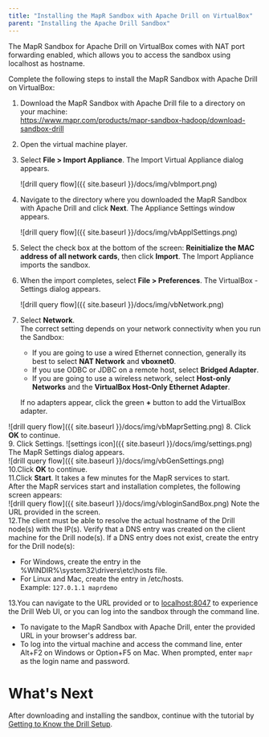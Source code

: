 ```yaml
---
title: "Installing the MapR Sandbox with Apache Drill on VirtualBox"
parent: "Installing the Apache Drill Sandbox"
---
```

The MapR Sandbox for Apache Drill on VirtualBox comes with NAT port forwarding
enabled, which allows you to access the sandbox using localhost as hostname.

Complete the following steps to install the MapR Sandbox with Apache Drill on
VirtualBox:

1. Download the MapR Sandbox with Apache Drill file to a directory on your machine:   
<https://www.mapr.com/products/mapr-sandbox-hadoop/download-sandbox-drill>
2. Open the virtual machine player.
3. Select **File > Import Appliance**. The Import Virtual Appliance dialog appears.

     ![drill query flow]({{ site.baseurl }}/docs/img/vbImport.png)
4. Navigate to the directory where you downloaded the MapR Sandbox with Apache Drill and click **Next**. The Appliance Settings window appears.

     ![drill query flow]({{ site.baseurl }}/docs/img/vbApplSettings.png)
5. Select the check box at the bottom of the screen: **Reinitialize the MAC address of all network cards**, then click **Import**. The Import Appliance imports the sandbox.
6. When the import completes, select **File > Preferences**. The VirtualBox - Settings dialog appears.

     ![drill query flow]({{ site.baseurl }}/docs/img/vbNetwork.png)
7. Select **Network**.  
   The correct setting depends on your network connectivity when you run the
Sandbox:  
   * If you are going to use a wired Ethernet connection, generally its best to
select **NAT Network** and **vboxnet0**.  
   * If you use ODBC or JDBC on a remote host, select **Bridged Adapter**.  
   * If you are going to use a wireless
network, select **Host-only Networks** and the **VirtualBox Host-Only Ethernet
Adapter**.  

    If no adapters appear, click the green **+** button to add the
VirtualBox adapter.

![drill query flow]({{ site.baseurl }}/docs/img/vbMaprSetting.png)
8. Click **OK** to continue.  
9. Click Settings. 
![settings icon]({{ site.baseurl }}/docs/img/settings.png)  
   The MapR Settings dialog appears.     
![drill query flow]({{ site.baseurl }}/docs/img/vbGenSettings.png)    
10.Click **OK** to continue.  
11.Click **Start**. It takes a few minutes for the MapR services to start.  
   After the MapR services start and installation completes, the following screen appears:  
![drill query flow]({{ site.baseurl }}/docs/img/vbloginSandBox.png)
   Note the URL provided in the screen.  
12.The client must be able to resolve the actual hostname of the Drill node(s) with the IP(s). Verify that a DNS entry was created on the client machine for the Drill node(s). If a DNS entry does not exist, create the entry for the Drill node(s):  

   * For Windows, create the entry in the %WINDIR%\system32\drivers\etc\hosts file.  
   * For Linux and Mac, create the entry in /etc/hosts.  
<drill-machine-IP> <drill-machine-hostname>
        Example: `127.0.1.1 maprdemo`  

13.You can navigate to the URL provided or to [localhost:8047](http://localhost:8047) to experience the Drill Web UI, or you can log into the sandbox through the command line.  

   * To navigate to the MapR Sandbox with Apache Drill, enter the provided URL in your browser's address bar.  
   * To log into the virtual machine and access the command line, enter Alt+F2 on Windows or Option+F5 on Mac. When prompted, enter `mapr` as the login name and password.

# What's Next

After downloading and installing the sandbox, continue with the tutorial by
[Getting to Know the Drill
Setup](/docs/getting-to-know-the-drill-sandbox).